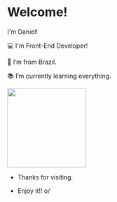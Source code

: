 # Welcome!
I'm Daniel!


:computer: I'm Front-End Developer!

:house_with_garden: I’m from Brazil.

:books: I’m currently learning everything.

<img height="180em" src="https://github-readme-stats.vercel.app/api?username=dansousamelo&show_icons=true&hide_border=true&&count_private=true&include_all_commits=true" />

<!--START_SECTION:waka-->
<!--END_SECTION:waka-->

- Thanks for visiting.

- Enjoy it!! o/
